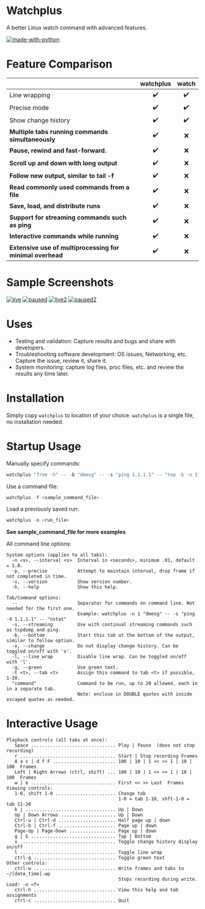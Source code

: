 # Watchplus
A better Linux watch command with advanced features.

[![made-with-python](https://img.shields.io/badge/Made%20with-Python-1f425f.svg)](https://www.python.org/)

# Feature Comparison
|                                                           | **watchplus** | **watch** |
|-----------------------------------------------------------|:-------------:|:---------:|
| Line wrapping                                             | :heavy_check_mark:       | :heavy_check_mark: |
| Precise mode                                              | :heavy_check_mark:       | :heavy_check_mark: |
| Show change history                                       | :heavy_check_mark:       | :heavy_check_mark: |
| **Multiple tabs running commands simultaneously**         | :heavy_check_mark:       | :x:                |
| **Pause, rewind and fast-forward.**                       | :heavy_check_mark:       | :x:                |
| **Scroll up and down with long output**                   | :heavy_check_mark:       | :x:                |
| **Follow new output, similar to tail -f**                 | :heavy_check_mark:       | :x:                |
| **Read commonly used commands from a file**               | :heavy_check_mark:       | :x:                |
| **Save, load, and distribute runs**                       | :heavy_check_mark:       | :x:                |
| **Support for streaming commands such as ping**           | :heavy_check_mark:       | :x:                |
| **Interactive commands while running**                    | :heavy_check_mark:       | :x:                |
| **Extensive use of multiprocessing for minimal overhead** | :heavy_check_mark:       | :x:                |

# Sample Screenshots

[![live](https://github.com/jamesapdx/watchplus/raw/master/screenshots/thumbnails/screenshot_1t.png)](https://github.com/jamesapdx/watchplus/raw/master/screenshots/screenshot_1.png)
[![paused](https://github.com/jamesapdx/watchplus/raw/master/screenshots/thumbnails/screenshot_2t.png)](https://github.com/jamesapdx/watchplus/raw/master/screenshots/screenshot_2.png)
[![live2](https://github.com/jamesapdx/watchplus/raw/master/screenshots/thumbnails/screenshot_3t.png)](https://github.com/jamesapdx/watchplus/raw/master/screenshots/screenshot_3.png)
[![paused2](https://github.com/jamesapdx/watchplus/raw/master/screenshots/thumbnails/screenshot_4t.png)](https://github.com/jamesapdx/watchplus/raw/master/screenshots/screenshot_4.png)

# Uses 

* Testing and validation: Capture results and bugs and share with developers.
* Troubleshooting software development: OS issues, Networking, etc. Capture the issue, review it, share it.
* System monitoring: capture log files, proc files, etc. and review the results any time later.

# Installation

Simply copy `watchplus` to location of your choice. `watchplus` is a single file, no installation needed.

# Startup Usage
Manually specify commands:
```python
watchplus "free -h" -- -b "dmesg" -- -s "ping 1.1.1.1" -- "top -b -n 1"
```
Use a command file:
```python
watchplus -f <sample_command_file>
```
Load a previously saved run:
```python
watchplus -o <run_file>
```
**See sample_command_file for more examples**

All command line options:
```
System options (applies to all tabs):
  -n <s>, --interval <s>  Interval in <seconds>, minimum .01, default = 1.0.
  -p, --precise           Attempt to maintain interval, drop frame if not completed in time.
  -v, --version           Show version number.
  -h, --help              Show this help.

Tab/Command options:
  --                      Separator for commands on command line. Not needed for the first one.
                          Example: watchplus -n 1 "dmesg" -- -s "ping -4 1.1.1.1" -- "nstat"
  -s, --streaming         Use with continual streaming commands such as tcpdump and ping.
  -b, --bottom            Start this tab at the bottom of the output, similar to follow option.
  -x, --change            Do not display change history. Can be toggled on/off with 'x'.
  -l, --line_wrap         Disable line wrap. Can be toggled on/off with 'l'.
  -g, --green             Use green text.
  -t <t>, --tab <t>       Assign this command to tab <t> if possible, 1-20.
  "command"               Command to be run, up to 20 allowed, each in in a separate tab.
                          Note: enclose in DOUBLE quotes with inside escaped quotes as needed.
```
# Interactive Usage
```
Playback controls (all tabs at once):
   Space ............................... Play | Pause  (does not stop recording)
   r ................................... Start | Stop recording Frames
   A a s | d f F ....................... 100 | 10 | 1 << >> 1 | 10 | 100  Frames
   Left | Right Arrows (ctrl, shift) ... 100 | 10 | 1 << >> 1 | 10 | 100  Frames
   w | e ............................... First << >> Last  Frames
Viewing controls:
   1-0, shift 1-0 ...................... Change tab
                                         1-0 = tab 1-10, shft-1-0 = tab 11-20
   k j ................................. Up | Down
   Up | Down Arrows .................... Up | Down
   Ctrl-u | Ctrl-d ..................... Half page up | down
   Ctrl-b | Ctrl-f ..................... Page up | down
   Page-Up | Page-Down ................. Page up | down
   g | G ............................... Top | Bottom
   x ................................... Toggle change history display on/off
   l ................................... Toggle line wrap
   ctrl-g .............................. Toggle green text
Other controls:
   ctrl-w .............................. Write frames and tabs to ~/[date_time].wp
                                         Stops recording during write. Load: -o <f>
   ctrl-h .............................. View this help and tab assignments
   ctrl-c .............................. Quit
```
